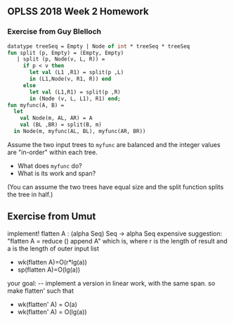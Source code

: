 ## OPLSS 2018 Week 2 Homework

### Exercise from Guy Blelloch

```ml
datatype treeSeq = Empty | Node of int * treeSeq * treeSeq 
fun split (p, Empty) = (Empty, Empty)
   | split (p, Node(v, L, R)) =
     if p < v then
       let val (L1 ,R1) = split(p ,L)
       in (L1,Node(v, R1, R)) end
     else
       let val (L1,R1) = split(p ,R)
       in (Node (v, L, L1), R1) end;
fun myfunc(A, B) =
  let
    val Node(m, AL, AR) = A
    val (BL ,BR) = split(B, m)
  in Node(m, myfunc(AL, BL), myfunc(AR, BR))
```

Assume the two input trees to `myfunc` are balanced and the integer values are 
"in-order" within each tree.

- What does `myfunc` do?
- What is its work and span?  

(You can assume the two trees have equal size and the split function splits 
the tree in half.)


## Exercise from Umut
implement! 
flatten A : (alpha Seq) Seq -> alpha Seq
expensive suggestion: "flatten A = reduce () append A"
which is, where r is the length of result and a is the length of outer input list
- wk(flatten A)=O(r*lg(a)) 
- sp(flatten A)=O(lg(a)) 

your goal: 
-- implement a version in linear work, with the same span. 
so make flatten' such that 
- wk(flatten' A) = O(a)
- wk(flatten' A) = O(lg(a))